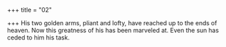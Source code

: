 +++
title = "02"

+++
His two golden arms, pliant and lofty, have reached up to the ends of heaven. Now this greatness of his has been marveled at. Even the sun has ceded  to him his task.